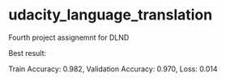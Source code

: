 # udacity_language_translation
Fourth project assignemnt for DLND

Best result:

Train Accuracy: 0.982, Validation Accuracy: 0.970, Loss: 0.014
